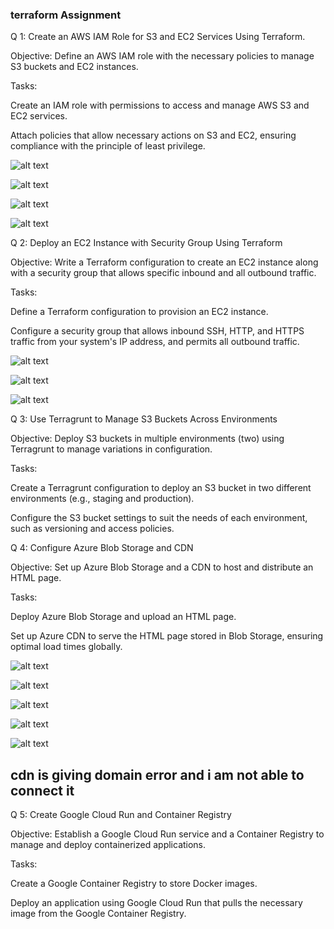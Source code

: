 ### terraform Assignment

Q 1: Create an AWS IAM Role for S3 and EC2 Services Using Terraform. 

Objective: Define an AWS IAM role with the necessary policies to manage S3 buckets and EC2 instances. 

Tasks: 

Create an IAM role with permissions to access and manage AWS S3 and EC2 services. 

Attach policies that allow necessary actions on S3 and EC2, ensuring compliance with the principle of least privilege. 

![alt text](image.png)

![alt text](image-1.png)

![alt text](image-2.png)

![alt text](image-3.png)

Q 2: Deploy an EC2 Instance with Security Group Using Terraform 

Objective: Write a Terraform configuration to create an EC2 instance along with a security group that allows specific inbound and all outbound traffic. 

Tasks: 

Define a Terraform configuration to provision an EC2 instance. 

Configure a security group that allows inbound SSH, HTTP, and HTTPS traffic from your system's IP address, and permits all outbound traffic. 

![alt text](image-4.png)

![alt text](image-5.png)

![alt text](image-6.png)


Q 3: Use Terragrunt to Manage S3 Buckets Across Environments 

Objective: Deploy S3 buckets in multiple environments (two) using Terragrunt to manage variations in configuration. 

Tasks: 

Create a Terragrunt configuration to deploy an S3 bucket in two different environments (e.g., staging and production). 

Configure the S3 bucket settings to suit the needs of each environment, such as versioning and access policies. 



Q 4: Configure Azure Blob Storage and CDN 

Objective: Set up Azure Blob Storage and a CDN to host and distribute an HTML page. 

Tasks: 

Deploy Azure Blob Storage and upload an HTML page. 

Set up Azure CDN to serve the HTML page stored in Blob Storage, ensuring optimal load times globally. 

![alt text](image-7.png)

![alt text](image-8.png)

![alt text](image-9.png)

![alt text](image-10.png)

![alt text](image-11.png)

## cdn is giving domain error and i am not able to connect it

Q 5: Create Google Cloud Run and Container Registry 

Objective: Establish a Google Cloud Run service and a Container Registry to manage and deploy containerized applications. 

Tasks: 

Create a Google Container Registry to store Docker images. 

Deploy an application using Google Cloud Run that pulls the necessary image from the Google Container Registry. 

 
